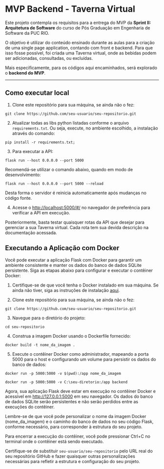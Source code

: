 # MVP Backend - Taverna Virtual

Este projeto contempla os requisitos para a entrega do MVP da **Sprint II: Arquitetura de Software** do curso de Pós Graduação em Engenharia de Software da PUC RIO.

O objetivo é utilizar do conteúdo ensinado durante as aulas para a criação de uma single page application, contando com front e backend. Para que isso fosse possível, foi criada uma Taverna virtual, onde as bebidas podem ser adicionadas, consultadas, ou excluídas.

Mais especificamente, para os códigos aqui encaminhados, será explorado o **backend do MVP**.

---
## Como executar local

1. Clone este repositório para sua máquina, se ainda não o fez:
```
git clone https://github.com/seu-usuario/seu-repositorio.git
```

2. Atualizar todas as libs python listadas conforme o arquivo `requirements.txt`. Ou seja, execute, no ambiente escolhido, a instalação através do comando: 
```
pip install -r requirements.txt;
```
3. Para executar a API: 
```
flask run --host 0.0.0.0 --port 5000
```

Recomendá-se utilizar o comando abaixo, quando em modo de desenvolvimento:
```
flask run --host 0.0.0.0 --port 5000 --reload
```
Desta forma o servidor é reinicia automaticamente após mudanças no código fonte.


4. Acesse o [http://localhost:5000/#/](http://localhost:5000/#/) no navegador de preferência para verificar a API em execução.

Posteriormente, basta testar quaisquer rotas da API que desejar para gerenciar a sua Taverna virtual. Cada rota tem sua devida descrição na documentação acessada.

## Executando a Aplicação com Docker

Você pode executar a aplicação Flask com Docker para garantir um ambiente consistente e manter os dados do banco de dados SQLite persistente. Siga as etapas abaixo para configurar e executar o contêiner Docker:

1. Certifique-se de que você tenha o Docker instalado em sua máquina. Se ainda não tiver, siga as instruções de instalação [aqui](https://docs.docker.com/get-docker/).

2. Clone este repositório para sua máquina, se ainda não o fez:
```
git clone https://github.com/seu-usuario/seu-repositorio.git
```

3. Navegue para o diretório do projeto:
```
cd seu-repositorio
```

4. Construa a imagem Docker usando o Dockerfile fornecido:
```
docker build -t nome_da_imagem .
```

5. Execute o contêiner Docker como administrador, mapeando a porta 5000 para o host e configurando um volume para persistir os dados do banco de dados:
```
docker run -p 5000:5000 -v $(pwd):/app nome_da_imagem

docker run -p 5000:5000 -v C:\seu-diretorio:/app backend
```

Agora, sua aplicação Flask deve estar em execução no contêiner Docker e acessível em http://127.0.0.1:5000 em seu navegador. Os dados do banco de dados SQLite serão persistentes e não serão perdidos entre as execuções do contêiner.

Lembre-se de que você pode personalizar o nome da imagem Docker (nome_da_imagem) e o caminho do banco de dados no seu código Flask, conforme necessário, para corresponder à estrutura do seu projeto.

Para encerrar a execução do contêiner, você pode pressionar Ctrl+C no terminal onde o contêiner está sendo executado.

Certifique-se de substituir `seu-usuario/seu-repositorio` pelo URL real do seu repositório GitHub e fazer quaisquer outras personalizações necessárias para refletir a estrutura e configuração do seu projeto.